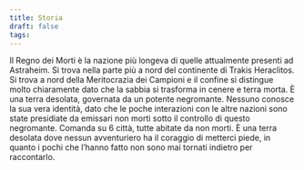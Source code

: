 ```yaml
---
title: Storia
draft: false
tags:
---
```

Il Regno dei Morti è la nazione più longeva di quelle attualmente presenti ad Astraheim. Si trova nella parte più a nord del continente di Trakis Heraclitos. Si trova a nord della Meritocrazia dei Campioni e il confine si distingue molto chiaramente dato che la sabbia si trasforma in cenere e terra morta. È una terra desolata, governata da un potente negromante. Nessuno conosce la sua vera identità, dato che le poche interazioni con le altre nazioni sono state presidiate da emissari non morti sotto il controllo di questo negromante. Comanda su 6 città, tutte abitate da non morti. È una terra desolata dove nessun avventuriero ha il coraggio di metterci piede, in quanto i pochi che l’hanno fatto non sono mai tornati indietro per raccontarlo.